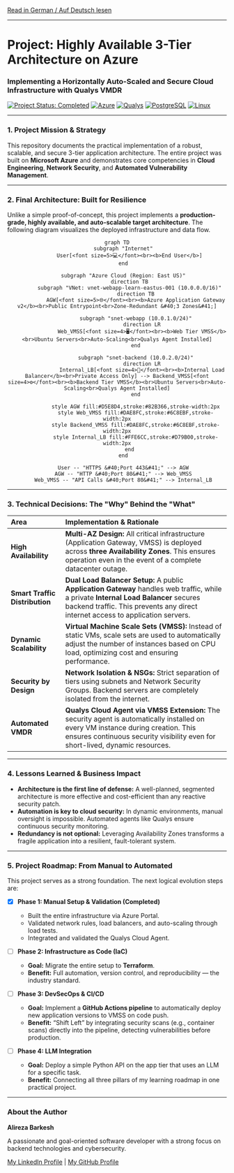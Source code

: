 [Read in German / Auf Deutsch lesen](README-de.md)
***

<div align="left">

# Project: Highly Available 3-Tier Architecture on Azure  
### Implementing a Horizontally Auto-Scaled and Secure Cloud Infrastructure with Qualys VMDR

<p>
    <a href="#"><img src="https://img.shields.io/badge/Status-Completed-28a745?style=for-the-badge" alt="Project Status: Completed"></a>
    <a href="#"><img src="https://img.shields.io/badge/Azure-0078D4?style=for-the-badge&logo=microsoftazure&logoColor=white" alt="Azure"></a>
    <a href="#"><img src="https://img.shields.io/badge/Security-Qualys-ED2E26?style=for-the-badge&logo=qualys&logoColor=white" alt="Qualys"></a>
    <a href="#"><img src="https://img.shields.io/badge/Database-PostgreSQL-336791?style=for-the-badge&logo=postgresql&logoColor=white" alt="PostgreSQL"></a>
    <a href="#"><img src="https://img.shields.io/badge/Linux-FCC624?style=for-the-badge&logo=linux&logoColor=black" alt="Linux"></a>
</p>

</div>

---

### **1. Project Mission & Strategy**

This repository documents the practical implementation of a robust, scalable, and secure 3-tier application architecture. The entire project was built on **Microsoft Azure** and demonstrates core competencies in **Cloud Engineering**, **Network Security**, and **Automated Vulnerability Management**.

---

### **2. Final Architecture: Built for Resilience**

Unlike a simple proof-of-concept, this project implements a **production-grade, highly available, and auto-scalable target architecture**. The following diagram visualizes the deployed infrastructure and data flow.

<div align="center">

```mermaid
graph TD
    subgraph "Internet"
        User[<font size=5>💻</font><br><b>End User</b>]
    end

    subgraph "Azure Cloud (Region: East US)"
        direction TB
        subgraph "VNet: vnet-webapp-learn-eastus-001 (10.0.0.0/16)"
            direction TB
            AGW[<font size=5>🌐</font><br><b>Azure Application Gateway v2</b><br>Public Entrypoint<br>Zone-Redundant &#40;3 Zones&#41;]

            subgraph "snet-webapp (10.0.1.0/24)"
                direction LR
                Web_VMSS[<font size=4>🖥️</font><br><b>Web Tier VMSS</b><br>Ubuntu Servers<br>Auto-Scaling<br>Qualys Agent Installed]
            end

            subgraph "snet-backend (10.0.2.0/24)"
                direction LR
                Internal_LB[<font size=4>🚦</font><br><b>Internal Load Balancer</b><br>Private Access Only] --> Backend_VMSS[<font size=4>⚙️</font><br><b>Backend Tier VMSS</b><br>Ubuntu Servers<br>Auto-Scaling<br>Qualys Agent Installed]
            end
            
            style AGW fill:#D5E8D4,stroke:#82B366,stroke-width:2px
            style Web_VMSS fill:#DAE8FC,stroke:#6C8EBF,stroke-width:2px
            style Backend_VMSS fill:#DAE8FC,stroke:#6C8EBF,stroke-width:2px
            style Internal_LB fill:#FFE6CC,stroke:#D79B00,stroke-width:2px
        end
    end
    
    User -- "HTTPS &#40;Port 443&#41;" --> AGW
    AGW -- "HTTP &#40;Port 80&#41;" --> Web_VMSS
    Web_VMSS -- "API Calls &#40;Port 80&#41;" --> Internal_LB
```

</div>

---

### **3. Technical Decisions: The "Why" Behind the "What"**

| Area | Implementation & Rationale |
| :--- | :--- |
| **High Availability** | **Multi-AZ Design:** All critical infrastructure (Application Gateway, VMSS) is deployed across **three Availability Zones**. This ensures operation even in the event of a complete datacenter outage. |
| **Smart Traffic Distribution** | **Dual Load Balancer Setup:** A public **Application Gateway** handles web traffic, while a private **Internal Load Balancer** secures backend traffic. This prevents any direct internet access to application servers. |
| **Dynamic Scalability** | **Virtual Machine Scale Sets (VMSS):** Instead of static VMs, scale sets are used to automatically adjust the number of instances based on CPU load, optimizing cost and ensuring performance. |
| **Security by Design** | **Network Isolation & NSGs:** Strict separation of tiers using subnets and Network Security Groups. Backend servers are completely isolated from the internet. |
| **Automated VMDR** | **Qualys Cloud Agent via VMSS Extension:** The security agent is automatically installed on every VM instance during creation. This ensures continuous security visibility even for short-lived, dynamic resources. |

---

### **4. Lessons Learned & Business Impact**

*   **Architecture is the first line of defense:** A well-planned, segmented architecture is more effective and cost-efficient than any reactive security patch.  
*   **Automation is key to cloud security:** In dynamic environments, manual oversight is impossible. Automated agents like Qualys ensure continuous security monitoring.  
*   **Redundancy is not optional:** Leveraging Availability Zones transforms a fragile application into a resilient, fault-tolerant system.  

---

### **5. Project Roadmap: From Manual to Automated**

This project serves as a strong foundation. The next logical evolution steps are:

-   [x] **Phase 1: Manual Setup & Validation (Completed)**  
    -   Built the entire infrastructure via Azure Portal.  
    -   Validated network rules, load balancers, and auto-scaling through load tests.  
    -   Integrated and validated the Qualys Cloud Agent.

-   [ ] **Phase 2: Infrastructure as Code (IaC)**  
    -   **Goal:** Migrate the entire setup to **Terraform**.  
    -   **Benefit:** Full automation, version control, and reproducibility — the industry standard.

-   [ ] **Phase 3: DevSecOps & CI/CD**  
    -   **Goal:** Implement a **GitHub Actions pipeline** to automatically deploy new application versions to VMSS on code push.  
    -   **Benefit:** “Shift Left” by integrating security scans (e.g., container scans) directly into the pipeline, detecting vulnerabilities before production.

-   [ ] **Phase 4: LLM Integration**  
    -   **Goal:** Deploy a simple Python API on the app tier that uses an LLM for a specific task.  
    -   **Benefit:** Connecting all three pillars of my learning roadmap in one practical project.

---

### **About the Author**

**Alireza Barkesh**  

A passionate and goal-oriented software developer with a strong focus on backend technologies and cybersecurity.

[My LinkedIn Profile](https://www.linkedin.com/in/alireza-barkesh-a0a439249) | [My GitHub Profile](https://github.com/barkesh)
